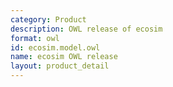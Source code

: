 ```yaml
---
category: Product
description: OWL release of ecosim
format: owl
id: ecosim.model.owl
name: ecosim OWL release
layout: product_detail
---
```

